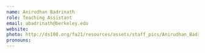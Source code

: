 ```yaml
---
name: Anirudhan Badrinath
role: Teaching Assistant
email: abadrinath@berkeley.edu
website: 
photo: http://ds100.org/fa21/resources/assets/staff_pics/Anirudhan_Badrinath.png
pronouns: 
---
```

 
